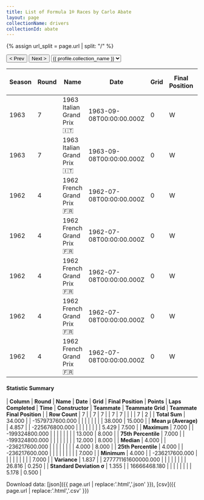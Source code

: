 ```yaml
---
title: List of Formula 1® Races by Carlo Abate
layout: page
collectionName: drivers
collectionId: abate
---
```


{% assign url_split = page.url | split: "/" %}
<div id="collection-navigation">
<button onclick="selector.options[selector.selectedIndex-1].value && (window.location = selector.options[selector.selectedIndex-1].value);">&lt; Prev</button>
<button onclick="selector.options[selector.selectedIndex+1].value && (window.location = selector.options[selector.selectedIndex+1].value);">Next &gt;</button>
<select id="selector" onchange="this.options[this.selectedIndex].value && (window.location = this.options[this.selectedIndex].value);">
  {% for collectionId in site.data[page.collectionName].refs %}
    {% if collectionId == page.collectionId %}
      {% assign selected = "selected" %}
    {% else %}
      {% assign selected = "" %}
    {% endif %}
    {% assign profile = site.data[page.collectionName][collectionId].profile %}
    <option value="/f1/{{ page.collectionName }}/{{ collectionId }}/{{ url_split[4] }}" {{ selected }}>{{ profile.collection_name }}</option>
  {% endfor %}
</select>
</div>

| Season | Round | Name | Date | Grid | Final Position | Points | Laps Completed | Time | Constructor | Teammate | Teammate Grid | Teammate Final Position |
|--|--|--|--|--|--|--|--|--|--|--|--|--|
| 1963 | 7 | 1963 Italian Grand Prix 🇮🇹 | 1963-09-08T00:00:00.000Z | 0 | W | 0.0 | 0 |   | Porsche 🇩🇪 | [Carel Godin de Beaufort 🇳🇱](/f1/drivers/beaufort) | 0 | F |
| 1963 | 7 | 1963 Italian Grand Prix 🇮🇹 | 1963-09-08T00:00:00.000Z | 0 | W | 0.0 | 0 |   | Porsche 🇩🇪 | [Gerhard Mitter 🇩🇪](/f1/drivers/mitter) | 0 | W |
| 1962 | 4 | 1962 French Grand Prix 🇫🇷 | 1962-07-08T00:00:00.000Z | 0 | W | 0.0 | 0 |   | Lotus-Climax 🇬🇧 | [Maurice Trintignant 🇫🇷](/f1/drivers/trintignant) | 13 | 7 |
| 1962 | 4 | 1962 French Grand Prix 🇫🇷 | 1962-07-08T00:00:00.000Z | 0 | W | 0.0 | 0 |   | Lotus-Climax 🇬🇧 | [Trevor Taylor 🇬🇧](/f1/drivers/trevor_taylor) | 12 | 8 |
| 1962 | 4 | 1962 French Grand Prix 🇫🇷 | 1962-07-08T00:00:00.000Z | 0 | W | 0.0 | 0 |   | Lotus-Climax 🇬🇧 | [Jim Clark 🇬🇧](/f1/drivers/clark) | 1 | R |
| 1962 | 4 | 1962 French Grand Prix 🇫🇷 | 1962-07-08T00:00:00.000Z | 0 | W | 0.0 | 0 |   | Lotus-Climax 🇬🇧 | [Jack Brabham 🇦🇺](/f1/drivers/jack_brabham) | 4 | R |
| 1962 | 4 | 1962 French Grand Prix 🇫🇷 | 1962-07-08T00:00:00.000Z | 0 | W | 0.0 | 0 |   | Lotus-Climax 🇬🇧 | [Innes Ireland 🇬🇧](/f1/drivers/ireland) | 8 | R |

#### Statistic Summary

| **Column** | **Round** | **Name** | **Date** | **Grid** | **Final Position** | **Points** | **Laps Completed** | **Time** | **Constructor** | **Teammate** | **Teammate Grid** | **Teammate Final Position** |
| **Row Count** | 7 |  | 7 | 7 |  | 7 | 7 |  |  |  | 7 | 2 |
| **Total Sum** | 34.000 |  | -1579737600.000 |  |  |  |  |  |  |  | 38.000 | 15.000 |
| **Mean μ (Average)** | 4.857 |  | -225676800.000 |  |  |  |  |  |  |  | 5.429 | 7.500 |
| **Maximum** | 7.000 |  | -199324800.000 |  |  |  |  |  |  |  | 13.000 | 8.000 |
| **75th Percentile** | 7.000 |  | -199324800.000 |  |  |  |  |  |  |  | 12.000 | 8.000 |
| **Median** | 4.000 |  | -236217600.000 |  |  |  |  |  |  |  | 4.000 | 8.000 |
| **25th Percentile** | 4.000 |  | -236217600.000 |  |  |  |  |  |  |  |  | 7.000 |
| **Minimum** | 4.000 |  | -236217600.000 |  |  |  |  |  |  |  |  | 7.000 |
| **Variance** | 1.837 |  | 277771161600000.000 |  |  |  |  |  |  |  | 26.816 | 0.250 |
| **Standard Deviation σ** | 1.355 |  | 16666468.180 |  |  |  |  |  |  |  | 5.178 | 0.500 |

Download data: [json]({{ page.url | replace:'.html','.json' }}), [csv]({{ page.url | replace:'.html','.csv' }})
